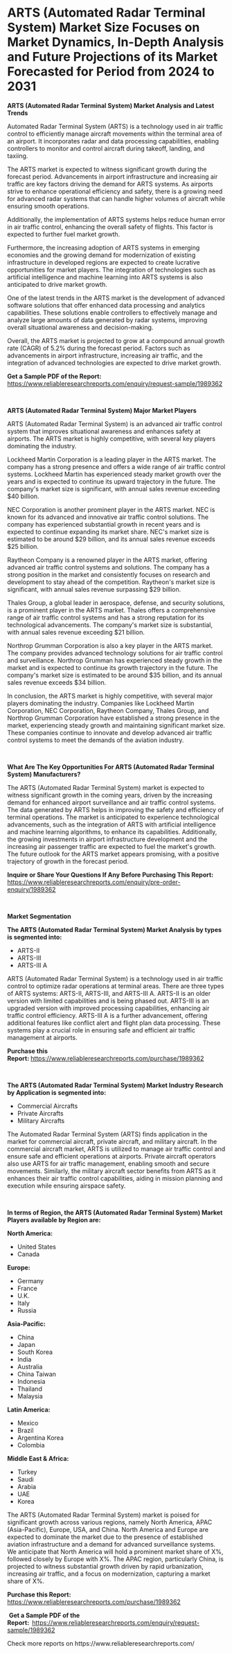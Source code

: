 <p><h1>ARTS (Automated Radar Terminal System) Market Size Focuses on Market Dynamics, In-Depth Analysis and Future Projections of its Market Forecasted for Period from 2024 to 2031</h1></p><p><strong>ARTS (Automated Radar Terminal System) Market Analysis and Latest Trends</strong></p>
<p><p>Automated Radar Terminal System (ARTS) is a technology used in air traffic control to efficiently manage aircraft movements within the terminal area of an airport. It incorporates radar and data processing capabilities, enabling controllers to monitor and control aircraft during takeoff, landing, and taxiing.</p><p>The ARTS market is expected to witness significant growth during the forecast period. Advancements in airport infrastructure and increasing air traffic are key factors driving the demand for ARTS systems. As airports strive to enhance operational efficiency and safety, there is a growing need for advanced radar systems that can handle higher volumes of aircraft while ensuring smooth operations.</p><p>Additionally, the implementation of ARTS systems helps reduce human error in air traffic control, enhancing the overall safety of flights. This factor is expected to further fuel market growth.</p><p>Furthermore, the increasing adoption of ARTS systems in emerging economies and the growing demand for modernization of existing infrastructure in developed regions are expected to create lucrative opportunities for market players. The integration of technologies such as artificial intelligence and machine learning into ARTS systems is also anticipated to drive market growth.</p><p>One of the latest trends in the ARTS market is the development of advanced software solutions that offer enhanced data processing and analytics capabilities. These solutions enable controllers to effectively manage and analyze large amounts of data generated by radar systems, improving overall situational awareness and decision-making.</p><p>Overall, the ARTS market is projected to grow at a compound annual growth rate (CAGR) of 5.2% during the forecast period. Factors such as advancements in airport infrastructure, increasing air traffic, and the integration of advanced technologies are expected to drive market growth.</p></p>
<p><strong>Get a Sample PDF of the Report:&nbsp;</strong> <a href="https://www.reliableresearchreports.com/enquiry/request-sample/1989362">https://www.reliableresearchreports.com/enquiry/request-sample/1989362</a></p>
<p>&nbsp;</p>
<p><strong>ARTS (Automated Radar Terminal System) Major Market Players</strong></p>
<p><p>ARTS (Automated Radar Terminal System) is an advanced air traffic control system that improves situational awareness and enhances safety at airports. The ARTS market is highly competitive, with several key players dominating the industry. </p><p>Lockheed Martin Corporation is a leading player in the ARTS market. The company has a strong presence and offers a wide range of air traffic control systems. Lockheed Martin has experienced steady market growth over the years and is expected to continue its upward trajectory in the future. The company's market size is significant, with annual sales revenue exceeding $40 billion.</p><p>NEC Corporation is another prominent player in the ARTS market. NEC is known for its advanced and innovative air traffic control solutions. The company has experienced substantial growth in recent years and is expected to continue expanding its market share. NEC's market size is estimated to be around $29 billion, and its annual sales revenue exceeds $25 billion.</p><p>Raytheon Company is a renowned player in the ARTS market, offering advanced air traffic control systems and solutions. The company has a strong position in the market and consistently focuses on research and development to stay ahead of the competition. Raytheon's market size is significant, with annual sales revenue surpassing $29 billion.</p><p>Thales Group, a global leader in aerospace, defense, and security solutions, is a prominent player in the ARTS market. Thales offers a comprehensive range of air traffic control systems and has a strong reputation for its technological advancements. The company's market size is substantial, with annual sales revenue exceeding $21 billion.</p><p>Northrop Grumman Corporation is also a key player in the ARTS market. The company provides advanced technology solutions for air traffic control and surveillance. Northrop Grumman has experienced steady growth in the market and is expected to continue its growth trajectory in the future. The company's market size is estimated to be around $35 billion, and its annual sales revenue exceeds $34 billion.</p><p>In conclusion, the ARTS market is highly competitive, with several major players dominating the industry. Companies like Lockheed Martin Corporation, NEC Corporation, Raytheon Company, Thales Group, and Northrop Grumman Corporation have established a strong presence in the market, experiencing steady growth and maintaining significant market size. These companies continue to innovate and develop advanced air traffic control systems to meet the demands of the aviation industry.</p></p>
<p>&nbsp;</p>
<p><strong>What Are The Key Opportunities For ARTS (Automated Radar Terminal System) Manufacturers?</strong></p>
<p><p>The ARTS (Automated Radar Terminal System) market is expected to witness significant growth in the coming years, driven by the increasing demand for enhanced airport surveillance and air traffic control systems. The data generated by ARTS helps in improving the safety and efficiency of terminal operations. The market is anticipated to experience technological advancements, such as the integration of ARTS with artificial intelligence and machine learning algorithms, to enhance its capabilities. Additionally, the growing investments in airport infrastructure development and the increasing air passenger traffic are expected to fuel the market's growth. The future outlook for the ARTS market appears promising, with a positive trajectory of growth in the forecast period.</p></p>
<p><strong>Inquire or Share Your Questions If Any Before Purchasing This Report:</strong> <a href="https://www.reliableresearchreports.com/enquiry/pre-order-enquiry/1989362">https://www.reliableresearchreports.com/enquiry/pre-order-enquiry/1989362</a></p>
<p>&nbsp;</p>
<p><strong>Market Segmentation</strong></p>
<p><strong>The ARTS (Automated Radar Terminal System) Market Analysis by types is segmented into:</strong></p>
<p><ul><li>ARTS-II</li><li>ARTS-III</li><li>ARTS-III A</li></ul></p>
<p><p>ARTS (Automated Radar Terminal System) is a technology used in air traffic control to optimize radar operations at terminal areas. There are three types of ARTS systems: ARTS-II, ARTS-III, and ARTS-III A. ARTS-II is an older version with limited capabilities and is being phased out. ARTS-III is an upgraded version with improved processing capabilities, enhancing air traffic control efficiency. ARTS-III A is a further advancement, offering additional features like conflict alert and flight plan data processing. These systems play a crucial role in ensuring safe and efficient air traffic management at airports.</p></p>
<p><strong>Purchase this Report:&nbsp;</strong><a href="https://www.reliableresearchreports.com/purchase/1989362">https://www.reliableresearchreports.com/purchase/1989362</a></p>
<p>&nbsp;</p>
<p><strong>The ARTS (Automated Radar Terminal System) Market Industry Research by Application is segmented into:</strong></p>
<p><ul><li>Commercial Aircrafts</li><li>Private Aircrafts</li><li>Military Aircrafts</li></ul></p>
<p><p>The Automated Radar Terminal System (ARTS) finds application in the market for commercial aircraft, private aircraft, and military aircraft. In the commercial aircraft market, ARTS is utilized to manage air traffic control and ensure safe and efficient operations at airports. Private aircraft operators also use ARTS for air traffic management, enabling smooth and secure movements. Similarly, the military aircraft sector benefits from ARTS as it enhances their air traffic control capabilities, aiding in mission planning and execution while ensuring airspace safety.</p></p>
<p>&nbsp;</p>
<p><strong>In terms of Region, the ARTS (Automated Radar Terminal System) Market Players available by Region are:</strong></p>
<p>
    <p> <strong> North America: </strong>
        <ul>
            <li>United States</li>
            <li>Canada</li>
        </ul>
        </p> 
    <p> <strong> Europe: </strong>
        <ul>
            <li>Germany</li>
            <li>France</li>
            <li>U.K.</li>
            <li>Italy</li>
            <li>Russia</li>
        </ul>
        </p> 
    <p> <strong> Asia-Pacific: </strong>
        <ul>
            <li>China</li>
            <li>Japan</li>
            <li>South Korea</li>
            <li>India</li>
            <li>Australia</li>
            <li>China Taiwan</li>
            <li>Indonesia</li>
            <li>Thailand</li>
            <li>Malaysia</li>
        </ul>
        </p> 
    <p> <strong> Latin America: </strong>
        <ul>
            <li>Mexico</li>
            <li>Brazil</li>
            <li>Argentina Korea</li>
            <li>Colombia</li>
        </ul>
        </p> 
    <p> <strong> Middle East & Africa: </strong>
        <ul>
            <li>Turkey</li>
            <li>Saudi</li>
            <li>Arabia</li>
            <li>UAE</li>
            <li>Korea</li>
        </ul>
    </p>
    </p>
<p><p>The ARTS (Automated Radar Terminal System) market is poised for significant growth across various regions, namely North America, APAC (Asia-Pacific), Europe, USA, and China. North America and Europe are expected to dominate the market due to the presence of established aviation infrastructure and a demand for advanced surveillance systems. We anticipate that North America will hold a prominent market share of X%, followed closely by Europe with X%. The APAC region, particularly China, is projected to witness substantial growth driven by rapid urbanization, increasing air traffic, and a focus on modernization, capturing a market share of X%.</p></p>
<p><strong>Purchase this Report: </strong><a href="https://www.reliableresearchreports.com/purchase/1989362">https://www.reliableresearchreports.com/purchase/1989362</a></p>
<p>&nbsp;<strong>Get a Sample PDF of the Report:&nbsp;&nbsp;</strong><a href="https://www.reliableresearchreports.com/enquiry/request-sample/1989362">https://www.reliableresearchreports.com/enquiry/request-sample/1989362</a></p>
<p><strong></strong></p>
<p>Check more reports on https://www.reliableresearchreports.com/</p>